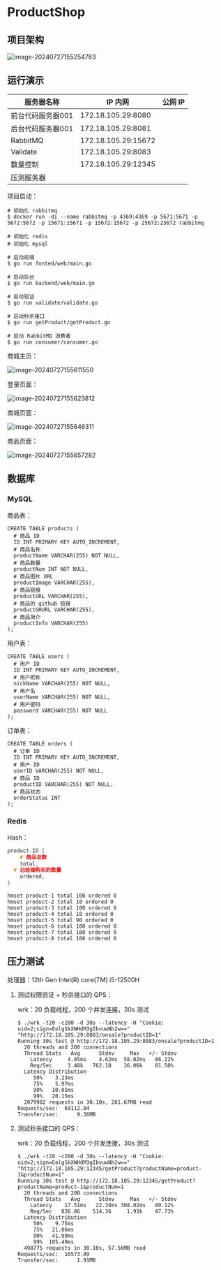 # ProductShop

## 项目架构

![image-20240727155254783](./productshop.assets/image-20240727155254783.png)



## 运行演示

| 服务器名称        | IP 内网             | 公网 IP |
| ----------------- | ------------------- | ------- |
| 前台代码服务器001 | 172.18.105.29:8080  |         |
| 后台代码服务器001 | 172.18.105.29:8081  |         |
| RabbitMQ          | 172.18.105.29:15672 |         |
| Validate          | 172.18.105.29:8083  |         |
| 数量控制          | 172.18.105.29:12345 |         |
| 压测服务器        |                     |         |



项目启动：

```shell
# 初始化 rabbitmq
$ docker run -di --name rabbitmq -p 4369:4369 -p 5671:5671 -p 5672:5672 -p 15671:15671 -p 15672:15672 -p 25672:25672 rabbitmq

# 初始化 redis
# 初始化 mysql

# 启动前端
$ go run fonted/web/main.go

# 启动后台
$ go run backend/web/main.go

# 启动验证
$ go run validate/validate.go

# 启动秒杀接口
$ go run getProduct/getProduct.go

# 启动 RabbitMQ 消费者
$ go run consumer/consumer.go
```





商城主页：

![image-20240727155611550](./productshop.assets/image-20240727155611550.png)

登录页面：

![image-20240727155623812](./productshop.assets/image-20240727155623812.png)

商城页面：

![image-20240727155646311](./productshop.assets/image_show.png)

商品页面：

![image-20240727155657282](./productshop.assets/template.png)

## 数据库

### MySQL

商品表：

```mysql
CREATE TABLE products (
  # 商品 ID
  ID INT PRIMARY KEY AUTO_INCREMENT,
  # 商品名称
  productName VARCHAR(255) NOT NULL,
  # 商品数量
  productNum INT NOT NULL,
  # 商品图片 URL
  productImage VARCHAR(255),
  # 商品链接
  productURL VARCHAR(255),
  # 商品的 github 链接
  productGHURL VARCHAR(255),
  # 商品简介
  productInfo VARCHAR(255)
);
```





用户表：

```mysql
CREATE TABLE users (
  # 用户 ID
  ID INT PRIMARY KEY AUTO_INCREMENT,
  # 用户昵称
  nickName VARCHAR(255) NOT NULL,
  # 用户名
  userName VARCHAR(255) NOT NULL,
  # 用户密码
  password VARCHAR(255) NOT NULL
);
```





订单表：

```mysql
CREATE TABLE orders (
  # 订单 ID
  ID INT PRIMARY KEY AUTO_INCREMENT,
  # 用户 ID
  userID VARCHAR(255) NOT NULL,
  # 商品 ID
  productID VARCHAR(255) NOT NULL,
  # 商品状态
  orderStatus INT
);
```







### Redis

Hash：

```c++
product-ID {
	# 商品总数
	total,
  # 已经被购买的数量
	ordered,
}
```



```redis
hmset product-1 total 100 ordered 0
hmset product-2 total 10 ordered 0
hmset product-3 total 100 ordered 0
hmset product-4 total 10 ordered 0
hmset product-5 total 90 ordered 0
hmset product-6 total 100 ordered 0
hmset product-7 total 100 ordered 0
hmset product-8 total 100 ordered 0
```





## 压力测试

处理器：12th Gen Intel(R) core(TM) i5-12500H

1. 测试权限验证 + 秒杀接口的 QPS：

   wrk：20 负载线程，200 个并发连接，30s 测试

   ```shell
   $ ./wrk -t20 -c200 -d 30s --latency -H "Cookie: uid=2;sign=EolgSkXWHdM3gIbvuwNh2w==" "http://172.18.105.29:8083/onsale?productID=1"
   Running 30s test @ http://172.18.105.29:8083/onsale?productID=1
     20 threads and 200 connections
     Thread Stats   Avg      Stdev     Max   +/- Stdev
       Latency     4.05ms    4.62ms  58.02ms   86.22%
       Req/Sec     3.48k   762.18    36.06k    81.50%
     Latency Distribution
        50%    3.23ms
        75%    5.97ms
        90%   10.01ms
        99%   20.15ms
     2079982 requests in 30.10s, 281.67MB read
   Requests/sec:  69112.84
   Transfer/sec:      9.36MB
   ```

2. 测试秒杀接口的 QPS：

   wrk：20 负载线程，200 个并发连接，30s 测试

   ```shell
   $ ./wrk -t20 -c200 -d 30s --latency -H "Cookie: uid=2;sign=EolgSkXWHdM3gIbvuwNh2w==" "http://172.18.105.29:12345/getProduct?productName=product-1&productNum=1"
   Running 30s test @ http://172.18.105.29:12345/getProduct?productName=product-1&productNum=1
     20 threads and 200 connections
     Thread Stats   Avg      Stdev     Max   +/- Stdev
       Latency    17.51ms   22.34ms 308.02ms   89.12%
       Req/Sec   836.86    514.36     1.93k    47.73%
     Latency Distribution
        50%    9.75ms
        75%   21.06ms
        90%   41.99ms
        99%  105.49ms
     498775 requests in 30.10s, 57.56MB read
   Requests/sec:  16573.09
   Transfer/sec:      1.91MB
   ```
